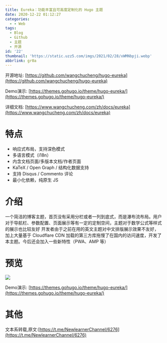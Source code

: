 ```yaml
---
title: Eureka：功能丰富且可高度定制化的 Hugo 主题
date: 2020-12-22 01:12:27
categories:
  - - Web
tags:
  - Blog
  - Github
  - 主题
  - 开源
id: '22'
thumbnail: 'https://static.uzz5.com/imgs/2021/02/28/xWMNbpji.webp'
abbrlink: gr0a
---
```



开源地址: [https://github.com/wangchucheng/hugo-eureka](https://github.com/wangchucheng/hugo-eureka) 

Demo演示: [https://themes.gohugo.io/theme/hugo-eureka/](https://themes.gohugo.io/theme/hugo-eureka/) 

详细文档: [https://www.wangchucheng.com/zh/docs/eureka](https://www.wangchucheng.com/zh/docs/eureka)

# 特点

*   响应式布局，支持深色模式
*   多语言模式（i18n）
*   内含文档页面/多版本文档/作者页面
*   KaTeX / Open Graph / 结构化数据支持
*   支持 Disqus / Commento 评论
*   最小化依赖，纯原生 JS

# 介绍

一个简洁的博客主题，首页没有采用分栏或者一列到底式，而是瀑布流布局。用户对于导航栏、参数配置、页面展示等有一定的定制空间，主题对于数学公式等样式的展示也比较友好 开发者由于之前在用的英文主题对中文排版展示效果不友好，加上大量基于 Cloudflare CDN 加载的第三方库拖慢了在国内的访问速度，开发了本主题。今后还会加入一些新特性（PWA、AMP 等）

# 预览

![](https://static.uzz5.com/imgs/2021/04/05/YOha24ci.webp)

Demo演示: [https://themes.gohugo.io/theme/hugo-eureka/](https://themes.gohugo.io/theme/hugo-eureka/) 


# 其他

文本系转载,原文:[https://t.me/NewlearnerChannel/6276](https://t.me/NewlearnerChannel/6276)